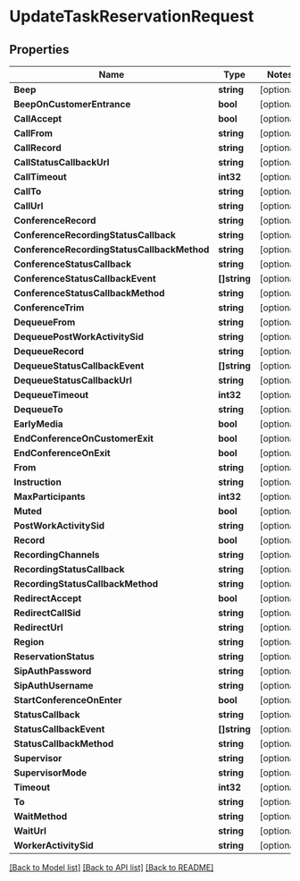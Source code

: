 # UpdateTaskReservationRequest

## Properties
Name | Type | Notes
------------ | ------------- | -------------
**Beep** | **string** | [optional] 
**BeepOnCustomerEntrance** | **bool** | [optional] 
**CallAccept** | **bool** | [optional] 
**CallFrom** | **string** | [optional] 
**CallRecord** | **string** | [optional] 
**CallStatusCallbackUrl** | **string** | [optional] 
**CallTimeout** | **int32** | [optional] 
**CallTo** | **string** | [optional] 
**CallUrl** | **string** | [optional] 
**ConferenceRecord** | **string** | [optional] 
**ConferenceRecordingStatusCallback** | **string** | [optional] 
**ConferenceRecordingStatusCallbackMethod** | **string** | [optional] 
**ConferenceStatusCallback** | **string** | [optional] 
**ConferenceStatusCallbackEvent** | **[]string** | [optional] 
**ConferenceStatusCallbackMethod** | **string** | [optional] 
**ConferenceTrim** | **string** | [optional] 
**DequeueFrom** | **string** | [optional] 
**DequeuePostWorkActivitySid** | **string** | [optional] 
**DequeueRecord** | **string** | [optional] 
**DequeueStatusCallbackEvent** | **[]string** | [optional] 
**DequeueStatusCallbackUrl** | **string** | [optional] 
**DequeueTimeout** | **int32** | [optional] 
**DequeueTo** | **string** | [optional] 
**EarlyMedia** | **bool** | [optional] 
**EndConferenceOnCustomerExit** | **bool** | [optional] 
**EndConferenceOnExit** | **bool** | [optional] 
**From** | **string** | [optional] 
**Instruction** | **string** | [optional] 
**MaxParticipants** | **int32** | [optional] 
**Muted** | **bool** | [optional] 
**PostWorkActivitySid** | **string** | [optional] 
**Record** | **bool** | [optional] 
**RecordingChannels** | **string** | [optional] 
**RecordingStatusCallback** | **string** | [optional] 
**RecordingStatusCallbackMethod** | **string** | [optional] 
**RedirectAccept** | **bool** | [optional] 
**RedirectCallSid** | **string** | [optional] 
**RedirectUrl** | **string** | [optional] 
**Region** | **string** | [optional] 
**ReservationStatus** | **string** | [optional] 
**SipAuthPassword** | **string** | [optional] 
**SipAuthUsername** | **string** | [optional] 
**StartConferenceOnEnter** | **bool** | [optional] 
**StatusCallback** | **string** | [optional] 
**StatusCallbackEvent** | **[]string** | [optional] 
**StatusCallbackMethod** | **string** | [optional] 
**Supervisor** | **string** | [optional] 
**SupervisorMode** | **string** | [optional] 
**Timeout** | **int32** | [optional] 
**To** | **string** | [optional] 
**WaitMethod** | **string** | [optional] 
**WaitUrl** | **string** | [optional] 
**WorkerActivitySid** | **string** | [optional] 

[[Back to Model list]](../README.md#documentation-for-models) [[Back to API list]](../README.md#documentation-for-api-endpoints) [[Back to README]](../README.md)


